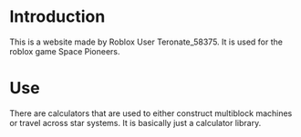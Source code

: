# Introduction

This is a website made by Roblox User Teronate_58375.
It is used for the roblox game Space Pioneers.

# Use
There are calculators that are used to either construct multiblock machines or travel across star systems.
It is basically just a calculator library.
